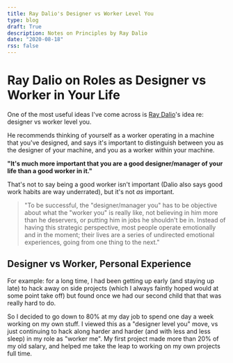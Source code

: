 ```yaml
---
title: Ray Dalio's Designer vs Worker Level You
type: blog
draft: True
description: Notes on Principles by Ray Dalio
date: "2020-08-18"
rss: false
---
```


# Ray Dalio on Roles as Designer vs Worker in Your Life
One of the most useful ideas I've come across is [Ray
Dalio](books/principles)'s idea re: designer vs worker level you.

He recommends thinking of yourself as a worker operating in a machine that
you've designed, and says it's important to distinguish between you as the
designer of your machine, and you as a worker within your machine.

**"It's much more important that you are a good designer/manager of your life
than a good worker in it."**

That's not to say being a good worker isn't important (Dalio also says good
work habits are way underrated), but it's not *as* important.

> "To be successful, the "designer/manager you" has to be objective about what
  the "worker you" is really like, not believing in him more than he
  deservers, or putting him in jobs he shouldn't be in. Instead of having this
  strategic perspective, most people operate emotionally and in the moment;
  their lives are a series of undirected emotional experiences, going from one
  thing to the next."

## Designer vs Worker, Personal Experience
For example: for a long time, I had been getting up early (and staying up late)
to hack away on side projects (which I always faintly hoped would at some point
take off) but found once we had our second child that that was really hard to
do.

So I decided to go down to 80% at my day job to spend one day a week working on
my own stuff. I viewed this as a "designer level you" move, vs just continuing
to hack along harder and harder (and with less and less sleep) in my role as
"worker me". My first project made more than 20% of my old salary, and helped
me take the leap to working on my own projects full time.
